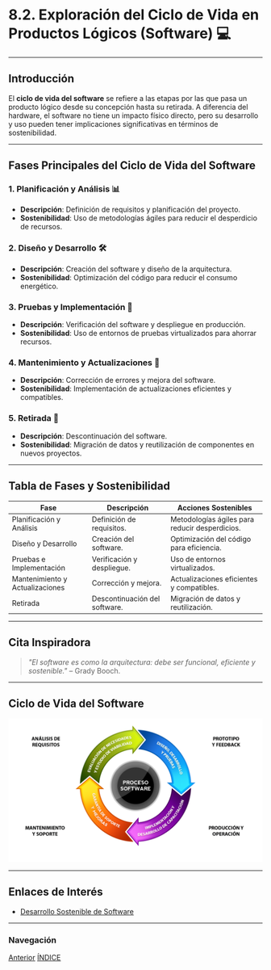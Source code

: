 # 8.2. Exploración del Ciclo de Vida en Productos Lógicos (Software) 💻

---

## Introducción

El **ciclo de vida del software** se refiere a las etapas por las que pasa un producto lógico desde su concepción hasta su retirada. A diferencia del hardware, el software no tiene un impacto físico directo, pero su desarrollo y uso pueden tener implicaciones significativas en términos de sostenibilidad.

---

## Fases Principales del Ciclo de Vida del Software

### 1. Planificación y Análisis 📊

- **Descripción**: Definición de requisitos y planificación del proyecto.
- **Sostenibilidad**: Uso de metodologías ágiles para reducir el desperdicio de recursos.

### 2. Diseño y Desarrollo 🛠️

- **Descripción**: Creación del software y diseño de la arquitectura.
- **Sostenibilidad**: Optimización del código para reducir el consumo energético.

### 3. Pruebas y Implementación 🧪

- **Descripción**: Verificación del software y despliegue en producción.
- **Sostenibilidad**: Uso de entornos de pruebas virtualizados para ahorrar recursos.

### 4. Mantenimiento y Actualizaciones 🔄

- **Descripción**: Corrección de errores y mejora del software.
- **Sostenibilidad**: Implementación de actualizaciones eficientes y compatibles.

### 5. Retirada 🛑

- **Descripción**: Descontinuación del software.
- **Sostenibilidad**: Migración de datos y reutilización de componentes en nuevos proyectos.

---

## Tabla de Fases y Sostenibilidad

| Fase                            | Descripción                   | Acciones Sostenibles                           |
| ------------------------------- | ----------------------------- | ---------------------------------------------- |
| Planificación y Análisis        | Definición de requisitos.     | Metodologías ágiles para reducir desperdicios. |
| Diseño y Desarrollo             | Creación del software.        | Optimización del código para eficiencia.       |
| Pruebas e Implementación        | Verificación y despliegue.    | Uso de entornos virtualizados.                 |
| Mantenimiento y Actualizaciones | Corrección y mejora.          | Actualizaciones eficientes y compatibles.      |
| Retirada                        | Descontinuación del software. | Migración de datos y reutilización.            |

---

## Cita Inspiradora

> _"El software es como la arquitectura: debe ser funcional, eficiente y sostenible."_ – Grady Booch.

---

## Ciclo de Vida del Software

![Ciclo de Vida del Software](img/ciclo_vida_software.webp)

---

## Enlaces de Interés

- [Desarrollo Sostenible de Software](https://killky.com/desarrollo-de-software-sostenible/)

---

### Navegación

[Anterior](./8.1_ciclo_vida_hardware_carrero.md) [ÍNDICE](../indice.md)
